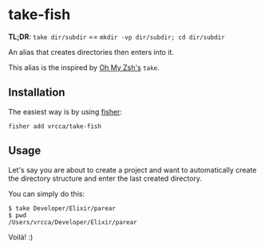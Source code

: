 # take-fish

**TL;DR**: `take dir/subdir` == `mkdir -vp dir/subdir; cd dir/subdir`

An alias that creates directories then enters into it.

This alias is the inspired by [Oh My Zsh's](https://github.com/robbyrussell/oh-my-zsh/blob/master/lib/functions.zsh#L13) `take`.


## Installation

The easiest way is by using [fisher](https://github.com/jorgebucaran/fisher):
```
fisher add vrcca/take-fish
```

## Usage

Let's say you are about to create a project and want to automatically create the directory structure and enter the last created directory. 

You can simply do this:
```fish
$ take Developer/Elixir/parear
$ pwd
/Users/vrcca/Developer/Elixir/parear
```

Voilà! :)
